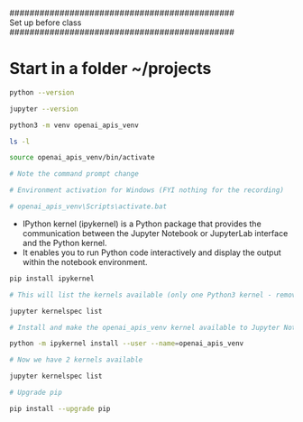 #############################################   
Set up before class   
#############################################   

# Start in a folder ~/projects

```bash
python --version

jupyter --version

python3 -m venv openai_apis_venv

ls -l

source openai_apis_venv/bin/activate

# Note the command prompt change

# Environment activation for Windows (FYI nothing for the recording)

# openai_apis_venv\Scripts\activate.bat
```

- IPython kernel (ipykernel) is a Python package that provides the communication between the Jupyter Notebook or JupyterLab interface and the Python kernel.
- It enables you to run Python code interactively and display the output within the notebook environment.

```bash
pip install ipykernel

# This will list the kernels available (only one Python3 kernel - remove all others)

jupyter kernelspec list

# Install and make the openai_apis_venv kernel available to Jupyter Notebooks

python -m ipykernel install --user --name=openai_apis_venv

# Now we have 2 kernels available

jupyter kernelspec list

# Upgrade pip

pip install --upgrade pip
```
